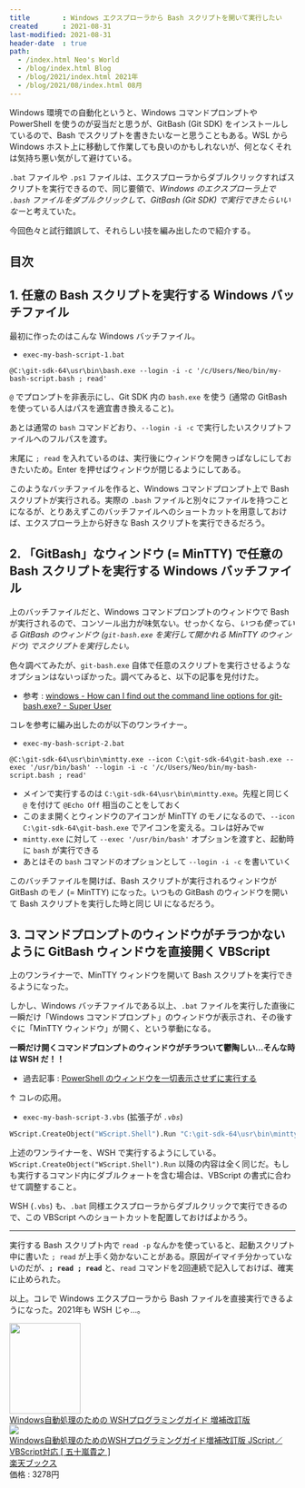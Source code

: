 ```yaml
---
title        : Windows エクスプローラから Bash スクリプトを開いて実行したい
created      : 2021-08-31
last-modified: 2021-08-31
header-date  : true
path:
  - /index.html Neo's World
  - /blog/index.html Blog
  - /blog/2021/index.html 2021年
  - /blog/2021/08/index.html 08月
---
```


Windows 環境での自動化というと、Windows コマンドプロンプトや PowerShell を使うのが妥当だと思うが、GitBash (Git SDK) をインストールしているので、Bash でスクリプトを書きたいなーと思うこともある。WSL から Windows ホスト上に移動して作業しても良いのかもしれないが、何となくそれは気持ち悪い気がして避けている。

`.bat` ファイルや `.ps1` ファイルは、エクスプローラからダブルクリックすればスクリプトを実行できるので、同じ要領で、*Windows のエクスプローラ上で `.bash` ファイルをダブルクリックして、GitBash (Git SDK) で実行できたらいいなー*と考えていた。

今回色々と試行錯誤して、それらしい技を編み出したので紹介する。

## 目次

## 1. 任意の Bash スクリプトを実行する Windows バッチファイル

最初に作ったのはこんな Windows バッチファイル。

- `exec-my-bash-script-1.bat`

```batch
@C:\git-sdk-64\usr\bin\bash.exe --login -i -c '/c/Users/Neo/bin/my-bash-script.bash ; read'
```

`@` でプロンプトを非表示にし、Git SDK 内の `bash.exe` を使う (通常の GitBash を使っている人はパスを適宜書き換えること)。

あとは通常の `bash` コマンドどおり、`--login -i -c` で実行したいスクリプトファイルへのフルパスを渡す。

末尾に `; read` を入れているのは、実行後にウィンドウを開きっぱなしにしておきたいため。Enter を押せばウィンドウが閉じるようにしてある。

このようなバッチファイルを作ると、Windows コマンドプロンプト上で Bash スクリプトが実行される。実際の `.bash` ファイルと別々にファイルを持つことになるが、とりあえずこのバッチファイルへのショートカットを用意しておけば、エクスプローラ上から好きな Bash スクリプトを実行できるだろう。

## 2. 「GitBash」なウィンドウ (= MinTTY) で任意の Bash スクリプトを実行する Windows バッチファイル

上のバッチファイルだと、Windows コマンドプロンプトのウィンドウで Bash が実行されるので、コンソール出力が味気ない。せっかくなら、*いつも使っている GitBash のウィンドウ (`git-bash.exe` を実行して開かれる MinTTY のウィンドウ) でスクリプトを実行したい。*

色々調べてみたが、`git-bash.exe` 自体で任意のスクリプトを実行させるようなオプションはないっぽかった。調べてみると、以下の記事を見付けた。

- 参考 : [windows - How can I find out the command line options for git-bash.exe? - Super User](https://superuser.com/questions/1104567/how-can-i-find-out-the-command-line-options-for-git-bash-exe)

コレを参考に編み出したのが以下のワンライナー。

- `exec-my-bash-script-2.bat`

```batch
@C:\git-sdk-64\usr\bin\mintty.exe --icon C:\git-sdk-64\git-bash.exe --exec '/usr/bin/bash' --login -i -c '/c/Users/Neo/bin/my-bash-script.bash ; read'
```

- メインで実行するのは `C:\git-sdk-64\usr\bin\mintty.exe`。先程と同じく `@` を付けて `@Echo Off` 相当のことをしておく
- このまま開くとウィンドウのアイコンが MinTTY のモノになるので、`--icon C:\git-sdk-64\git-bash.exe` でアイコンを変える。コレは好みでw
- `mintty.exe` に対して `--exec '/usr/bin/bash'` オプションを渡すと、起動時に `bash` が実行できる
- あとはその `bash` コマンドのオプションとして `--login -i -c` を書いていく

このバッチファイルを開けば、Bash スクリプトが実行されるウィンドウが GitBash のモノ (= MinTTY) になった。いつもの GitBash のウィンドウを開いて Bash スクリプトを実行した時と同じ UI になるだろう。

## 3. コマンドプロンプトのウィンドウがチラつかないように GitBash ウィンドウを直接開く VBScript

上のワンライナーで、MinTTY ウィンドウを開いて Bash スクリプトを実行できるようになった。

しかし、Windows バッチファイルである以上、`.bat` ファイルを実行した直後に一瞬だけ「Windows コマンドプロンプト」のウィンドウが表示され、その後すぐに「MinTTY ウィンドウ」が開く、という挙動になる。

**一瞬だけ開くコマンドプロンプトのウィンドウがチラついて鬱陶しい…そんな時は WSH だ！！**

- 過去記事 : [PowerShell のウィンドウを一切表示させずに実行する](/blog/2021/08/10-01.html)

↑ コレの応用。

- `exec-my-bash-script-3.vbs` (拡張子が *`.vbs`*)

```vb
WScript.CreateObject("WScript.Shell").Run "C:\git-sdk-64\usr\bin\mintty.exe --icon C:\git-sdk-64\git-bash.exe --exec '/usr/bin/bash' --login -i -c '/c/Users/Neo/bin/my-bash-script.bash ; read'"
```

上述のワンライナーを、WSH で実行するようにしている。`WScript.CreateObject("WScript.Shell").Run` 以降の内容は全く同じだ。もしも実行するコマンド内にダブルクォートを含む場合は、VBScript の書式に合わせて調整すること。

WSH (`.vbs`) も、`.bat` 同様エクスプローラからダブルクリックで実行できるので、この VBScript へのショートカットを配置しておけばよかろう。

-----

実行する Bash スクリプト内で `read -p` なんかを使っていると、起動スクリプト中に書いた `; read` が上手く効かないことがある。原因がイマイチ分かっていないのだが、**`; read ; read`** と、`read` コマンドを2回連続で記入しておけば、確実に止められた。

以上。コレで Windows エクスプローラから Bash ファイルを直接実行できるようになった。2021年も WSH じゃ…。

<div class="ad-amazon">
  <div class="ad-amazon-image">
    <a href="https://www.amazon.co.jp/dp/4802611021?tag=neos21-22&amp;linkCode=osi&amp;th=1&amp;psc=1">
      <img src="https://m.media-amazon.com/images/I/41-rp6-AXmL._SL160_.jpg" width="125" height="160">
    </a>
  </div>
  <div class="ad-amazon-info">
    <div class="ad-amazon-title">
      <a href="https://www.amazon.co.jp/dp/4802611021?tag=neos21-22&amp;linkCode=osi&amp;th=1&amp;psc=1">Windows自動処理のための WSHプログラミングガイド 増補改訂版</a>
    </div>
  </div>
</div>

<div class="ad-rakuten">
  <div class="ad-rakuten-image">
    <a href="https://hb.afl.rakuten.co.jp/hgc/g00q0722.waxyc9ff.g00q0722.waxyd017/?pc=https%3A%2F%2Fitem.rakuten.co.jp%2Fbook%2F14917901%2F&amp;m=http%3A%2F%2Fm.rakuten.co.jp%2Fbook%2Fi%2F18583555%2F">
      <img src="https://thumbnail.image.rakuten.co.jp/@0_mall/book/cabinet/1022/9784802611022.jpg?_ex=128x128">
    </a>
  </div>
  <div class="ad-rakuten-info">
    <div class="ad-rakuten-title">
      <a href="https://hb.afl.rakuten.co.jp/hgc/g00q0722.waxyc9ff.g00q0722.waxyd017/?pc=https%3A%2F%2Fitem.rakuten.co.jp%2Fbook%2F14917901%2F&amp;m=http%3A%2F%2Fm.rakuten.co.jp%2Fbook%2Fi%2F18583555%2F">Windows自動処理のためのWSHプログラミングガイド増補改訂版 JScript／VBScript対応 [ 五十嵐貴之 ]</a>
    </div>
    <div class="ad-rakuten-shop">
      <a href="https://hb.afl.rakuten.co.jp/hgc/g00q0722.waxyc9ff.g00q0722.waxyd017/?pc=https%3A%2F%2Fwww.rakuten.co.jp%2Fbook%2F&amp;m=http%3A%2F%2Fm.rakuten.co.jp%2Fbook%2F">楽天ブックス</a>
    </div>
    <div class="ad-rakuten-price">価格 : 3278円</div>
  </div>
</div>
